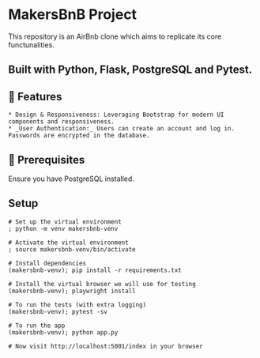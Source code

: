 # MakersBnB Project

This repository is an AirBnb clone which aims to replicate its core functunalities.

## Built with Python, Flask, PostgreSQL and Pytest.

## 🌟 Features

    * Design & Responsiveness: Leveraging Bootstrap for modern UI components and responsiveness.
    * _User Authentication:_ Users can create an account and log in. Passwords are encrypted in the database.

## 🔧 Prerequisites

Ensure you have PostgreSQL installed.

## Setup

```shell
# Set up the virtual environment
; python -m venv makersbnb-venv

# Activate the virtual environment
; source makersbnb-venv/bin/activate

# Install dependencies
(makersbnb-venv); pip install -r requirements.txt

# Install the virtual browser we will use for testing
(makersbnb-venv); playwright install

# To run the tests (with extra logging)
(makersbnb-venv); pytest -sv

# To run the app
(makersbnb-venv); python app.py

# Now visit http://localhost:5001/index in your browser
```
